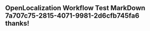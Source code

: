 <properties
ms.topic="hero-topic1"
ms.test1="hero-topic"
ms.test2="test"/>

## OpenLocalization Workflow Test MarkDown 7a707c75-2815-4071-9981-2d6cfb745fa6 thanks!
